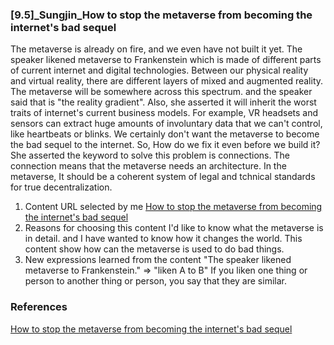 ### [9.5]_Sungjin_How to stop the metaverse from becoming the internet's bad sequel

The metaverse is already on fire, and we even have not built it yet. The speaker likened metaverse to Frankenstein which is made of different parts of current internet and digital technologies. Between our physical reality and virtual reality, there are different layers of mixed and augmented reality. The metaverse will be somewhere across this spectrum. and the speaker said that is "the reality gradient". Also, she asserted it will inherit the worst traits of internet's current business models. For example, VR headsets and sensors can extract huge amounts of involuntary data that we can't control, like heartbeats or blinks. We certainly don't want the metaverse to become the bad sequel to the internet. So, How do we fix it even before we build it?
She asserted the keyword to solve this problem is connections. The connection means that the metaverse needs an architecture. In the metaverse, It should be a coherent system of legal and tchnical standards for true decentralization.

1. Content URL selected by me
[How to stop the metaverse from becoming the internet's bad sequel](https://www.ted.com/talks/micaela_mantegna_how_to_stop_the_metaverse_from_becoming_the_internet_s_bad_sequel)
2. Reasons for choosing this content
I'd like to know what the metaverse is in detail. and I have wanted to know how it changes the world. This content show how can the metaverse is used to do bad things.
3. New expressions learned from the content
"The speaker likened metaverse to Frankenstein." => "liken A to B"
If you liken one thing or person to another thing or person, you say that they are similar.

### References
[How to stop the metaverse from becoming the internet's bad sequel](https://www.ted.com/talks/micaela_mantegna_how_to_stop_the_metaverse_from_becoming_the_internet_s_bad_sequel)
